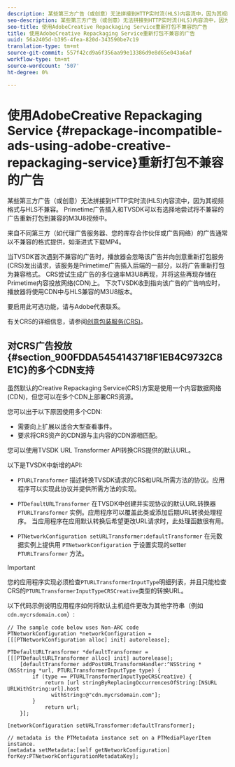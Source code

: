 ```yaml
---
description: 某些第三方广告（或创意）无法拼接到HTTP实时流(HLS)内容流中，因为其视频格式与HLS不兼容。 Primetime广告插入和TVSDK可以有选择地尝试将不兼容的广告重新打包到兼容的M3U8视频中。
seo-description: 某些第三方广告（或创意）无法拼接到HTTP实时流(HLS)内容流中，因为其视频格式与HLS不兼容。 Primetime广告插入和TVSDK可以有选择地尝试将不兼容的广告重新打包到兼容的M3U8视频中。
seo-title: 使用AdobeCreative Repackaging Service重新打包不兼容的广告
title: 使用AdobeCreative Repackaging Service重新打包不兼容的广告
uuid: 56a2405d-b395-4fea-820d-343590be7c19
translation-type: tm+mt
source-git-commit: 557f42cd9a6f356aa99e13386d9e8d65e043a6af
workflow-type: tm+mt
source-wordcount: '507'
ht-degree: 0%

---
```



# 使用AdobeCreative Repackaging Service {#repackage-incompatible-ads-using-adobe-creative-repackaging-service}重新打包不兼容的广告

某些第三方广告（或创意）无法拼接到HTTP实时流(HLS)内容流中，因为其视频格式与HLS不兼容。 Primetime广告插入和TVSDK可以有选择地尝试将不兼容的广告重新打包到兼容的M3U8视频中。

来自不同第三方（如代理广告服务器、您的库存合作伙伴或广告网络）的广告通常以不兼容的格式提供，如渐进式下载MP4。

当TVSDK首次遇到不兼容的广告时，播放器会忽略该广告并向创意重新打包服务(CRS)发出请求，该服务是Primetime广告插入后端的一部分，以将广告重新打包为兼容格式。 CRS尝试生成广告的多位速率M3U8再现，并将这些再现存储在Primetime内容投放网络(CDN)上。 下次TVSDK收到指向该广告的广告响应时，播放器将使用CDN中与HLS兼容的M3U8版本。

要启用此可选功能，请与Adobe代表联系。

有关CRS的详细信息，请参阅[创意包装服务(CRS)](../../../dynamic-ad-insertion/creative-repackaging-service/crs-overview.md)。

## 对CRS广告投放{#section_900FDDA5454143718F1EB4C9732C8E1C}的多个CDN支持

虽然默认的Creative Repackaging Service(CRS)方案是使用一个内容数据网络(CDN)，但您可以在多个CDN上部署CRS资源。

您可以出于以下原因使用多个CDN:

* 需要向上扩展以适合大型查看事件。
* 要求将CRS资产的CDN源与主内容的CDN源相匹配。

您可以使用TVSDK URL Transformer API转换CRS提供的默认URL。

以下是TVSDK中新增的API:

* `PTURLTransformer` 描述转换TVSDK请求的CRS和URL所需方法的协议。应用程序可以实现此协议并提供所需方法的实现。

* `PTDefaultURLTransformer` 在TVSDK中创建并实现协议的默认URL转换器 `PTURLTransformer` 实例。应用程序可以覆盖此类或添加后期URL转换处理程序。 当应用程序在应用默认转换后希望更改URL请求时，此处理函数很有用。

* `PTNetworkConfiguration setURLTransformer:defaultTransformer` 在元数据实例上提供用 `PTNetworkConfiguration` 于设置实现的setter `PTURLTransformer` 方法。

>[!IMPORTANT]
>
>您的应用程序实现必须检查`PTURLTransformerInputType`明细列表，并且只能检查CRS的`PTURLTransformerInputTypeCRSCreative`类型的转换URL。

以下代码示例说明应用程序如何将默认主机组件更改为其他字符串（例如`cdn.mycrsdomain.com`）:

```
// The sample code below uses Non-ARC code 
PTNetworkConfiguration *networkConfiguration = [[[PTNetworkConfiguration alloc] init] autorelease]; 
   
PTDefaultURLTransformer *defaultTransformer = [[[PTDefaultURLTransformer alloc] init] autorelease]; 
    [defaultTransformer addPostURLTransformHandler:^NSString *(NSString *url, PTURLTransformerInputType type) { 
        if (type == PTURLTransformerInputTypeCRSCreative) { 
            return [url stringByReplacingOccurrencesOfString:[NSURL URLWithString:url].host  
              withString:@"cdn.mycrsdomain.com"]; 
        } 
            return url; 
    }]; 
  
[networkConfiguration setURLTransformer:defaultTransformer]; 
   
// metadata is the PTMetadata instance set on a PTMediaPlayerItem instance. 
[metadata setMetadata:[self getNetworkConfiguration] forKey:PTNetworkConfigurationMetadataKey];
```
